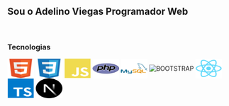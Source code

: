 <h2>Sou o Adelino Viegas Programador Web</h2>

<div style="display: inline_block"><br>
  <h3>Tecnologias</h3>
  
  <img align="center" alt="HTML" height="45" width="60" src="https://raw.githubusercontent.com/devicons/devicon/master/icons/html5/html5-original.svg">
  <img align="center" alt="CSS" height="45" width="60" src="https://raw.githubusercontent.com/devicons/devicon/master/icons/css3/css3-original.svg">
  <img align="center" alt="JS" height="45" width="60" src="https://raw.githubusercontent.com/devicons/devicon/master/icons/javascript/javascript-plain.svg">
  <img align="center" alt="PHP" height="45" width="60" src="https://raw.githubusercontent.com/devicons/devicon/master/icons/php/php-original.svg">
  <img align="center" alt="MYSQL" height="45" width="60" src="https://github.com/devicons/devicon/blob/master/icons/mysql/mysql-original-wordmark.svg">
  <img align="center" alt="BOOTSTRAP" height="45" width="60" src="https://cdn.jsdelivr.net/gh/devicons/devicon/icons/bootstrap/bootstrap-original.svg" />
  <img align="center" alt="REACT" height="45" width="60" src="https://raw.githubusercontent.com/devicons/devicon/master/icons/react/react-original.svg">
  <img align="center" alt="TYPESCRIPT" height="45" width="60" src="https://raw.githubusercontent.com/devicons/devicon/master/icons/typescript/typescript-original.svg">
  <img align="center" alt="NEXT" height="45" width="60" src="https://github.com/devicons/devicon/blob/master/icons/nextjs/nextjs-original.svg">

 
</div>
  

 

